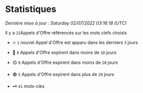 # Statistiques


_Dernière mise à jour : Saturday 02/07/2022 03:16:18 (UTC)_ 

Il y a `22`Appels d'Offre référencés sur les mots clefs choisis

- 🔥 `1` nouvel Appel d'Offre est apparu dans les derniers `3` jours
- 🔴  `8` Appels d'Offre expirent dans moins de `10` jours
- 🟡  `9` Appels d'Offre expirent dans moins de `20` jours
- 🟢  `5` Appels d'Offre expirent dans plus de `20` jours

- 🗝 `41` mots-clés